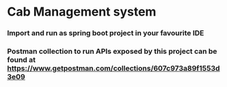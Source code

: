 # Cab Management system
 
### Import and run as spring boot project in your favourite IDE
### Postman collection to run APIs exposed by this project can be found at https://www.getpostman.com/collections/607c973a89f1553d3e09
